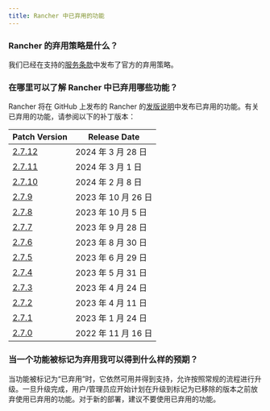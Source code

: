 ```yaml
---
title: Rancher 中已弃用的功能
---
```


<head>
  <link rel="canonical" href="https://ranchermanager.docs.rancher.com/zh/faq/deprecated-features"/>
</head>

### Rancher 的弃用策略是什么？

我们已经在支持的[服务条款](https://rancher.com/support-maintenance-terms)中发布了官方的弃用策略。

### 在哪里可以了解 Rancher 中已弃用哪些功能？

Rancher 将在 GitHub 上发布的 Rancher 的[发版说明](https://github.com/rancher/rancher/releases)中发布已弃用的功能。有关已弃用的功能，请参阅以下的补丁版本：

| Patch Version                                                     | Release Date        |
| ----------------------------------------------------------------- | ------------------- |
| [2.7.12](https://github.com/rancher/rancher/releases/tag/v2.7.12) | 2024 年 3 月 28 日  |
| [2.7.11](https://github.com/rancher/rancher/releases/tag/v2.7.11) | 2024 年 3 月 1 日   |
| [2.7.10](https://github.com/rancher/rancher/releases/tag/v2.7.10) | 2024 年 2 月 8 日   |
| [2.7.9](https://github.com/rancher/rancher/releases/tag/v2.7.9)   | 2023 年 10 月 26 日 |
| [2.7.8](https://github.com/rancher/rancher/releases/tag/v2.7.8)   | 2023 年 10 月 5 日  |
| [2.7.7](https://github.com/rancher/rancher/releases/tag/v2.7.7)   | 2023 年 9 月 28 日  |
| [2.7.6](https://github.com/rancher/rancher/releases/tag/v2.7.6)   | 2023 年 8 月 30 日  |
| [2.7.5](https://github.com/rancher/rancher/releases/tag/v2.7.5)   | 2023 年 6 月 29 日  |
| [2.7.4](https://github.com/rancher/rancher/releases/tag/v2.7.4)   | 2023 年 5 月 31 日  |
| [2.7.3](https://github.com/rancher/rancher/releases/tag/v2.7.3)   | 2023 年 4 月 24 日  |
| [2.7.2](https://github.com/rancher/rancher/releases/tag/v2.7.2)   | 2023 年 4 月 11 日  |
| [2.7.1](https://github.com/rancher/rancher/releases/tag/v2.7.1)   | 2023 年 1 月 24 日  |
| [2.7.0](https://github.com/rancher/rancher/releases/tag/v2.7.0)   | 2022 年 11 月 16 日 |

### 当一个功能被标记为弃用我可以得到什么样的预期？

当功能被标记为“已弃用”时，它依然可用并得到支持，允许按照常规的流程进行升级。一旦升级完成，用户/管理员应开始计划在升级到标记为已移除的版本之前放弃使用已弃用的功能。对于新的部署，建议不要使用已弃用的功能。
